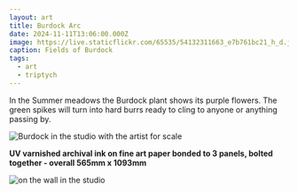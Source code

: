 ```yaml
---
layout: art
title: Burdock Arc
date: 2024-11-11T13:06:00.000Z
image: https://live.staticflickr.com/65535/54132311663_e7b761bc21_h_d.jpg
caption: Fields of Burdock
tags:
  - art
  - triptych
---
```

In the Summer meadows the Burdock plant shows its purple flowers. The green spikes will turn into hard burrs ready to cling to anyone or anything passing by.

![Burdock in the studio with the artist for scale](https://live.staticflickr.com/65535/54132047436_1575e7fae9_h_d.jpg "Burdock in the studio with the artist for scale")

**UV varnished archival ink on fine art paper bonded to 3 panels, bolted together - overall 565mm x 1093mm**

![on the wall in the studio](https://live.staticflickr.com/65535/54192357572_d43e65b4ba_h_d.jpg "on the wall in the studio")
